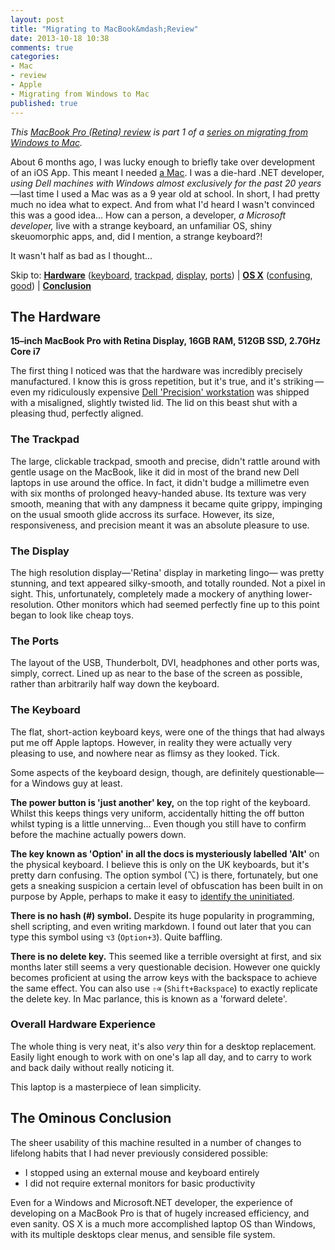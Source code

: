 ```yaml
---
layout: post
title: "Migrating to MacBook&mdash;Review"
date: 2013-10-18 10:38
comments: true
categories:
- Mac
- review
- Apple
- Migrating from Windows to Mac
published: true
---
```


_This [MacBook Pro (Retina) review]() is part 1 of a [series on migrating from Windows to Mac](/blog/series#migrating-from-windows-to-mac)._ 

About 6 months ago, I was lucky enough to briefly take over development of an iOS App. This meant I needed [a Mac](http://www.apple.com/macbook-pro/). I was a die-hard .NET developer, _using Dell machines with Windows almost exclusively for the past 20 years_&mdash;last time I used a Mac was as a 9 year old at school. In short, I had pretty much no idea what to expect. And from what I'd heard I wasn't convinced this was a good idea... How can a person, a developer, _a Microsoft developer,_ live with a strange keyboard, an unfamiliar OS, shiny skeuomorphic apps, and, did I mention, a strange keyboard?!

It wasn't half as bad as I thought...

Skip to:
  **[Hardware](#hardware)** ([keyboard](#keyboard), [trackpad](#trackpad), [display](#display), [ports](#ports))
| **[OS X](#os)** ([confusing](#os-confusing), [good](#os-good))
| **[Conclusion](#conclusion)**






## <a id="hardware"></a> <i class="icon-laptop"></i> The Hardware ##
**15&ndash;inch MacBook Pro with Retina Display, 16GB RAM, 512GB SSD, 2.7GHz Core i7**

The first thing I noticed was that the hardware was incredibly precisely manufactured. I know this is gross repetition, but it's true, and it's striking&thinsp;&mdash;&thinsp;even my ridiculously expensive [Dell 'Precision' workstation](http://www.dell.com/us/business/p/precision-m6500/pd) was shipped with a misaligned, slightly twisted lid. The lid on this beast shut with a pleasing thud, perfectly aligned.



### <a id="trackpad"></a> <i class="icon-hand-up"></i> The Trackpad
The large, clickable trackpad, smooth and precise, didn't rattle around with gentle usage on the MacBook, like it did in most of the brand new Dell laptops in use around the office. In fact, it didn't budge a millimetre even with six months of prolonged heavy-handed abuse. Its texture was very smooth, meaning that with any dampness it became quite grippy, impinging on the usual smooth glide accross its surface. However, its size, responsiveness, and precision meant it was an absolute pleasure to use.



### <a id="display"></a> <i class="icon-desktop"></i> The Display
The high resolution display&mdash;'Retina' display in marketing lingo&mdash; was pretty stunning, and text appeared silky-smooth, and totally rounded. Not a pixel in sight. This, unfortunately, completely made a mockery of anything lower-resolution. Other monitors which had seemed perfectly fine up to this point began to look like cheap toys.



### <a id="ports"></a> <i class="icon-headphones"></i> <i class="icon-hdd"></i> <i class="icon-gamepad"></i> <i class="icon-print"></i> <i class="icon-printer"></i> The Ports
The layout of the USB, Thunderbolt, DVI, headphones and other ports was, simply, correct. Lined up as near to the base of the screen as possible, rather than arbitrarily half way down the keyboard.



### <a id="keyboard"></a> <i class="icon-keyboard"></i> The Keyboard

The flat, short-action keyboard keys, were one of the things that had always put me off Apple laptops. However, in reality they were actually very pleasing to use, and nowhere near as flimsy as they looked. Tick.

Some aspects of the keyboard design, though, are definitely questionable&mdash;for a Windows guy at least.

**The power button <i class="icon-off"></i> is 'just another' key,** on the top right of the keyboard. Whilst this keeps things very uniform, accidentally hitting the off button whilst typing is a little unnerving... Even though you still have to confirm before the machine actually powers down.

**The key known as 'Option' in all the docs is mysteriously labelled 'Alt'** on the physical keyboard. I believe this is only on the UK keyboards, but it's pretty darn confusing. The option symbol (⌥) is there, fortunately, but one gets a sneaking suspicion a certain level of obfuscation has been built in on purpose by Apple, perhaps to make it easy to [identify the uninitiated](http://en.wikipedia.org/wiki/Criticism_of_Apple_Inc.#Comparison_with_a_cult.2Freligion).

**There is no hash (#) symbol.** Despite its huge popularity in programming, shell scripting, and even writing markdown. I found out later that you can type this symbol using `⌥3` (`Option+3`). Quite baffling.

**There is no delete key.** This seemed like a terrible oversight at first, and six months later still seems a very questionable decision. However one quickly becomes proficient at using the arrow keys with the backspace to achieve the same effect. You can also use `⇧⌫` (`Shift+Backspace`) to exactly replicate the delete key. In Mac parlance, this is known as a 'forward delete'.


### Overall Hardware Experience

The whole thing is very neat, it's also _very_ thin for a desktop replacement. Easily light enough to work with on one's lap all day, and to carry to work and back daily without really noticing it.

This laptop is a masterpiece of lean simplicity.






## <a id="conclusion"></a> The Ominous Conclusion
The sheer usability of this machine resulted in a number of changes to lifelong habits that I had never previously considered possible:

- I stopped using an external mouse and keyboard entirely
- I did not require external monitors for basic productivity

Even for a Windows and Microsoft.NET developer, the experience of developing on a MacBook Pro is that of hugely increased efficiency, and even sanity. OS X is a much more accomplished laptop OS than Windows, with its multiple desktops clear menus, and sensible file system.